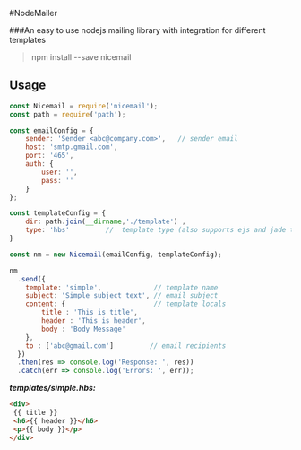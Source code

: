 #NodeMailer


###An easy to use nodejs mailing library with integration for different templates

> npm install --save nicemail

## Usage

```javascript
const Nicemail = require('nicemail');
const path = require('path');

const emailConfig = {
    sender: 'Sender <abc@company.com>',   // sender email
    host: 'smtp.gmail.com',
    port: '465',
    auth: {
        user: '',
        pass: ''
    }
};

const templateConfig = {
    dir: path.join(__dirname,'./template') ,
    type: 'hbs'         //  template type (also supports ejs and jade templates)
}

const nm = new Nicemail(emailConfig, templateConfig);

nm
  .send({
    template: 'simple',             // template name
    subject: 'Simple subject text', // email subject
    content: {                      // template locals
        title : 'This is title',
        header : 'This is header',
        body : 'Body Message'
    },
    to : ['abc@gmail.com']         // email recipients
  })
  .then(res => console.log('Response: ', res))
  .catch(err => console.log('Errors: ', err));

```

***templates/simple.hbs:***
```html
<div>
 {{ title }}
 <h6>{{ header }}</h6>
 <p>{{ body }}</p>
</div>
```
